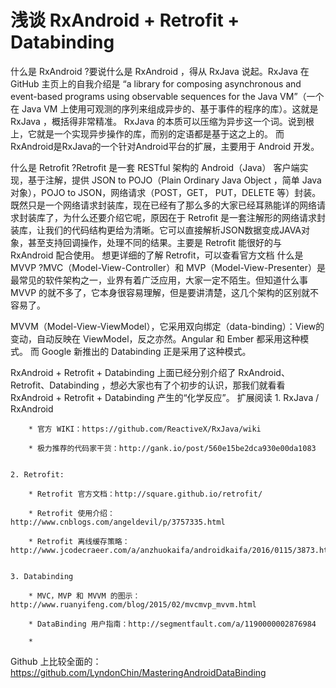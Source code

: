 # 浅谈 RxAndroid + Retrofit + Databinding
什么是 RxAndroid ?要说什么是 RxAndroid ，得从 RxJava 说起。RxJava 在 GitHub 主页上的自我介绍是 “a library for composing asynchronous and event-based programs using observable sequences for the Java VM”（一个在 Java VM 上使用可观测的序列来组成异步的、基于事件的程序的库）。这就是 RxJava ，概括得非常精准。
RxJava 的本质可以压缩为异步这一个词。说到根上，它就是一个实现异步操作的库，而别的定语都是基于这之上的。
而RxAndroid是RxJava的一个针对Android平台的扩展，主要用于 Android 开发。

什么是 Retrofit ?Retrofit 是一套 RESTful 架构的 Android（Java） 客户端实现，基于注解，提供 JSON to POJO（Plain Ordinary Java Object ，简单 Java 对象），POJO to JSON，网络请求（POST，GET， PUT，DELETE 等）封装。
既然只是一个网络请求封装库，现在已经有了那么多的大家已经耳熟能详的网络请求封装库了，为什么还要介绍它呢，原因在于 Retrofit 是一套注解形的网络请求封装库，让我们的代码结构更给为清晰。它可以直接解析JSON数据变成JAVA对象，甚至支持回调操作，处理不同的结果。主要是 Retrofit 能很好的与 RxAndroid 配合使用。
想更详细的了解 Retrofit，可以查看官方文档
什么是 MVVP ?MVC（Model-View-Controller）和 MVP（Model-View-Presenter）是最常见的软件架构之一，业界有着广泛应用，大家一定不陌生。但知道什么事 MVVP 的就不多了，它本身很容易理解，但是要讲清楚，这几个架构的区别就不容易了。

MVVM（Model-View-ViewModel），它采用双向绑定（data-binding）：View的变动，自动反映在 ViewModel，反之亦然。Angular 和 Ember 都采用这种模式。
而 Google 新推出的 Databinding 正是采用了这种模式。

RxAndroid + Retrofit + Databinding
上面已经分别介绍了 RxAndroid、Retrofit、Databinding ，想必大家也有了个初步的认识，那我们就看看 RxAndroid + Retrofit + Databinding 产生的“化学反应”。
扩展阅读
	1. RxJava / RxAndroid

		* 官方 WIKI：https://github.com/ReactiveX/RxJava/wiki

		* 极力推荐的代码家干货：http://gank.io/post/560e15be2dca930e00da1083


	2. Retrofit:

		* Retrofit 官方文档：http://square.github.io/retrofit/

		* Retrofit 使用介绍：http://www.cnblogs.com/angeldevil/p/3757335.html

		* Retrofit 离线缓存策略：http://www.jcodecraeer.com/a/anzhuokaifa/androidkaifa/2016/0115/3873.html


	3. Databinding

		* MVC，MVP 和 MVVM 的图示：http://www.ruanyifeng.com/blog/2015/02/mvcmvp_mvvm.html

		* DataBinding 用户指南：http://segmentfault.com/a/1190000002876984

		* 
Github 上比较全面的：https://github.com/LyndonChin/MasteringAndroidDataBinding




